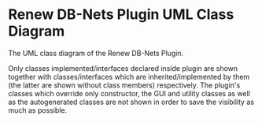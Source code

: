 # Renew DB-Nets Plugin UML Class Diagram

The UML class diagram of the Renew DB-Nets Plugin.

Only classes implemented/interfaces declared inside plugin are shown together with classes/interfaces which are inherited/implemented by them (the latter are shown without class members) respectively.
The plugin's classes which override only constructor, the GUI and utility classes as well as the autogenerated classes are not shown in order to save the visibility as much as possible.
